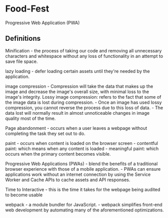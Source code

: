 # Food-Fest
Progressive Web Application (PWA)

## Definitions
Minification
    - the process of taking our code and removing all unnecessary characters and whitespace without any loss of functionality in an attempt to save file space.

lazy loading
    - defer loading certain assets until they're needed by the application.

image compression
    - Compression will take the data that makes up the image and decrease the image's overall size, with minimal loss to the image's integrity. 
    Lossy image compression: refers to the fact that some of the image data is lost during compression. 
    - Once an image has used lossy compression, you cannot reverse the process due to this loss of data. 
    - The data lost will normally result in almost unnoticeable changes in image quality most of the time.

Page abandonment
    - occurs when a user leaves a webpage without completing the task they set out to do.

paint 
    - occurs when content is loaded on the browser screen
    - contentful paint: which means when any content is loaded
    - meaningful paint: which occurs when the primary content becomes visible.
    
Progressive Web Applications (PWAs) 
    - blend the benefits of a traditional browser experience with those of a mobile application. 
    - PWAs can ensure applications work without an internet connection by using the Service Worker and Cache APIs to cache assets and API responses.

Time to Interactive 
    - this is the time it takes for the webpage being audited to become usable

webpack
    - a module bundler for JavaScript. 
    - webpack simplifies front-end web development by automating many of the aforementioned optimizations.